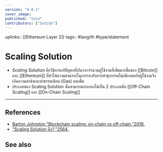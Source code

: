 ```yaml
---
version: "0.0.1"
cover_image:
published: "ture"
contributors: ["Sutida"]
---
```

uplinks:: [[Ethereum Layer 2]]
tags:: #lang/th #type/statement

# Scaling Solution
- *Scaling Solution* คือวิธีการเเก้ปัญหาที่เกิดจากจำนวนผู้ใช้งานที่เพิ่มมากขึ้นของ [[Bitcoin]] และ [[Ethereum]] ที่ทำให้ความสามารถในการรองรับการทำธุรกรรมไม่เพียงพอกับผู้ใช้งานจึงเกิดความล่าช้าและค่าธรรมเนียม (Gas) แพงขึ้น
- ประเภทของ Scaling Solution นั้นสามารถแบ่งออกได้เป็น 2 ประเภทคือ [[Off-Chain Scaling]] และ [[On-Chain Scaling]]
---
## References
- [Barton Johnston,"Blockchain scaling: on-chain vs off-chain,"2019.](https://bdtechtalks.com/2019/09/16/blockchain-scaling-on-chain-vs-off-chain/)
- ["Scaling Solution คือ?,"2564.](https://academy.bitcoinaddict.org/blockchain-scaling-solution/)
## See also
